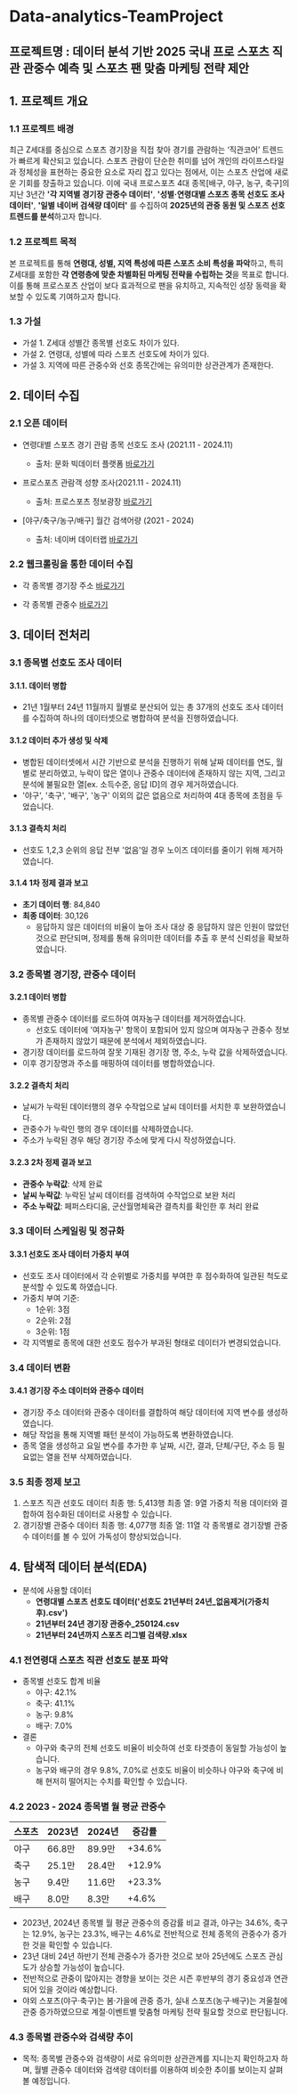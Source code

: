 # Data-analytics-TeamProject

## 프로젝트명 : 데이터 분석 기반 2025 국내 프로 스포츠 직관 관중수 예측 및 스포츠 팬 맞춤 마케팅 전략 제안

## 1. 프로젝트 개요

### 1.1 프로젝트 배경
최근 Z세대를 중심으로 스포츠 경기장을 직접 찾아 경기를 관람하는 ‘직관코어’ 트렌드가 빠르게 확산되고 있습니다. 스포츠 관람이 단순한 취미를 넘어 개인의 라이프스타일과 정체성을 표현하는 중요한 요소로 자리 잡고 있다는 점에서, 이는 스포츠 산업에 새로운 기회를 창출하고 있습니다.
이에 국내 프로스포츠 4대 종목[배구, 야구, 농구, 축구]의 지난 3년간 **'각 지역별 경기장 관중수 데이터'**, **'성별·연령대별 스포츠 종목 선호도 조사 데이터'**, **'일별 네이버 검색량 데이터'** 를 수집하여 **2025년의 관중 동원 및 스포츠 선호 트렌드를 분석**하고자 합니다.

### 1.2 프로젝트 목적
본 프로젝트를 통해 **연령대, 성별, 지역 특성에 따른 스포츠 소비 특성을 파악**하고, 특히 Z세대를 포함한 **각 연령층에 맞춘 차별화된 마케팅 전략을 수립하는 것**을 목표로 합니다. 이를 통해 프로스포츠 산업이 보다 효과적으로 팬을 유치하고, 지속적인 성장 동력을 확보할 수 있도록 기여하고자 합니다.

### 1.3 가설
- 가설 1. Z세대 성별간 종목별 선호도 차이가 있다.
- 가설 2. 연령대, 성별에 따라 스포츠 선호도에 차이가 있다.
- 가설 3. 지역에 따른 관중수와 선호 종목간에는 유의미한 상관관계가 존재한다.

## 2. 데이터 수집

### 2.1 오픈 데이터
- 연령대별 스포츠 경기 관람 종목 선호도 조사 (2021.11 - 2024.11)
  * 출처: 문화 빅데이터 플랫폼
  [바로가기](https://www.bigdata-culture.kr/bigdata/user/data_market/detail.do?id=7180de30-eb98-11ec-a6e8-cdf27550dc0d)

- 프로스포츠 관람객 성향 조사(2021.11 - 2024.11)
  * 출처: 프로스포츠 정보광장
  [바로가기](http://data.prosports.or.kr/page/board/tendency)

- [야구/축구/농구/배구] 월간 검색어량 (2021 - 2024)
  * 출처: 네이버 데이터랩
  [바로가기](https://datalab.naver.com/keyword/trendSearch.naver)

### 2.2 웹크롤링을 통한 데이터 수집
- 각 종목별 경기장 주소
  [바로가기](http://data.prosports.or.kr/page/statistic/stadium)

- 각 종목별 관중수
  [바로가기](http://data.prosports.or.kr/page/schedule/schedule)

## 3. 데이터 전처리

### 3.1 종목별 선호도 조사 데이터

#### 3.1.1. 데이터 병합
- 21년 1월부터 24년 11월까지 월별로 분산되어 있는 총 37개의 선호도 조사 데이터를 수집하여 하나의 데이터셋으로 병합하여 분석을 진행하였습니다.
#### 3.1.2 데이터 추가 생성 및 삭제
- 병합된 데이터셋에서 시간 기반으로 분석을 진행하기 위해 날짜 데이터를 연도, 월별로 분리하였고, 누락이 많은 열이나 관중수 데이터에 존재하지 않는 지역, 그리고 분석에 불필요한 열[ex. 소득수준, 응답 ID]의 경우 제거하였습니다.
- '야구', '축구', '배구', '농구' 이외의 값은 없음으로 처리하여 4대 종목에 초점을 두었습니다.
#### 3.1.3 결측치 처리
- 선호도 1,2,3 순위의 응답 전부 '없음'일 경우 노이즈 데이터를 줄이기 위해 제거하였습니다.
#### 3.1.4 1차 정제 결과 보고
- **초기 데이터 행**: 84,840
- **최종 데이터**: 30,126
  - 응답하지 않은 데이터의 비율이 높아 조사 대상 중 응답하지 않은 인원이 많았던 것으로 판단되며, 정제를 통해 유의미한 데이터를 추출 후 분석 신뢰성을 확보하였습니다.

### 3.2 종목별 경기장, 관중수 데이터

#### 3.2.1 데이터 병합
- 종목별 관중수 데이터를 로드하여 여자농구 데이터를 제거하였습니다.
  - 선호도 데이터에 '여자농구' 항목이 포함되어 있지 않으며 여자농구 관중수 정보가 존재하지 않았기 때문에 분석에서 제외하였습니다.
- 경기장 데이터를 로드하여 잘못 기재된 경기장 명, 주소, 누락 값을 삭제하였습니다.
- 이후 경기장명과 주소를 매핑하여 데이터를 병합하였습니다.
#### 3.2.2 결측치 처리
- 날씨가 누락된 데이터행의 경우 수작업으로 날씨 데이터를 서치한 후 보완하였습니다.
- 관중수가 누락인 행의 경우 데이터를 삭제하였습니다.
- 주소가 누락된 경우 해당 경기장 주소에 맞게 다시 작성하였습니다.
#### 3.2.3 2차 정제 결과 보고
- **관중수 누락값**: 삭제 완료
- **날씨 누락값**: 누락된 날씨 데이터를 검색하여 수작업으로 보완 처리
- **주소 누락값**: 페퍼스타디움, 군산월명체육관 결측치를 확인한 후 처리 완료

### 3.3 데이터 스케일링 및 정규화

#### 3.3.1 선호도 조사 데이터 가중치 부여 
- 선호도 조사 데이터에서 각 순위별로 가중치를 부여한 후 점수화하여 일관된 척도로 분석할 수 있도록 하였습니다.
- 가중치 부여 기준:
  - 1순위: 3점
  - 2순위: 2점
  - 3순위: 1점
- 각 지역별로 종목에 대한 선호도 점수가 부과된 형태로 데이터가 변경되었습니다.

### 3.4 데이터 변환

#### 3.4.1 경기장 주소 데이터와 관중수 데이터
- 경기장 주소 데이터와 관중수 데이터를 결합하여 해당 데이터에 지역 변수를 생성하였습니다.
- 해당 작업을 통해 지역별 패턴 분석이 가능하도록 변환하였습니다.
- 종목 열을 생성하고 요일 변수를 추가한 후 날짜, 시간, 결과, 단체/구단, 주소 등  필요없는 열을 전부 삭제하였습니다.
  
### 3.5 최종 정제 보고
1) 스포츠 직관 선호도 데이터
   최종 행: 5,413행
   최종 열: 9열
   가중치 적용 데이터와 결합하여 점수화된 데이터로 사용할 수 있습니다.
2) 경기장별 관중수 데이터
   최종 행: 4,077행
   최종 열: 11열
   각 종목별로 경기장별 관중수 데이터를 볼 수 있어 가독성이 향상되었습니다.

## 4. 탐색적 데이터 분석(EDA)
- 분석에 사용할 데이터
  - **연령대별 스포츠 선호도 데이터('선호도 21년부터 24년_없음제거(가중치후).csv')**
  - **21년부터 24년 경기장 관중수_250124.csv**
  - **21년부터 24년까지 스포츠 리그별 검색량.xlsx**

### 4.1 전연령대 스포츠 직관 선호도 분포 파악
- 종목별 선호도 합계 비율
  - 야구: 42.1%
  - 축구: 41.1%
  - 농구: 9.8%
  - 배구: 7.0%
- 결론
  - 야구와 축구의 전체 선호도 비율이 비슷하여 선호 타겟층이 동일할 가능성이 높습니다.
  - 농구와 배구의 경우 9.8%, 7.0%로 선호도 비율이 비슷하나 야구와 축구에 비해 현저히 떨어지는 수치를 확인할 수 있습니다.

### 4.2 2023 - 2024 종목별 월 평균 관중수
| 스포츠 | 2023년 | 2024년 | 증감률 |
|--------|--------|--------|--------|
| 야구   | 66.8만 | 89.9만 | +34.6% |
| 축구   | 25.1만 | 28.4만 | +12.9% |
| 농구   | 9.4만  | 11.6만  | +23.3%|
| 배구   | 8.0만  | 8.3만  | +4.6%  |

- 2023년, 2024년 종목별 월 평균 관중수의 증감률 비교 결과, 야구는 34.6%, 축구는 12.9%, 농구는 23.3%, 배구는 4.6%로 전반적으로 전체 종목의 관중수가 증가한 것을 확인할 수 있습니다.
-  23년 대비 24년 하반기 전체 관중수가 증가한 것으로 보아 25년에도 스포츠 관심도가 상승할 가능성이 높습니다.
- 전반적으로 관중이 많아지는 경향을 보이는 것은 시즌 후반부의 경기 중요성과 연관되어 있을 것이라 예상합니다.
-  야외 스포츠(야구·축구)는 봄·가을에 관중 증가, 실내 스포츠(농구·배구)는 겨울철에 관중 증가하였으므로 계절·이벤트별 맞춤형 마케팅 전략 필요할 것으로 판단됩니다.

### 4.3 종목별 관중수와 검색량 추이
- 목적: 종목별 관중수와 검색량이 서로 유의미한 상관관계를 지니는지 확인하고자 하며, 월별 관중수 데이터와 검색량 데이터를 이용하여 비슷한 추이를 보이는지 살펴볼 예정입니다.


   




 
   
  
